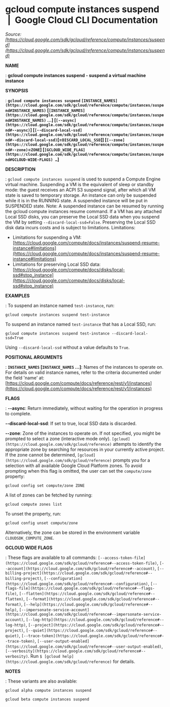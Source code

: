 # gcloud compute instances suspend  |  Google Cloud CLI Documentation

*Source: [https://cloud.google.com/sdk/gcloud/reference/compute/instances/suspend](https://cloud.google.com/sdk/gcloud/reference/compute/instances/suspend)*

**NAME**

: **gcloud compute instances suspend - suspend a virtual machine instance**

**SYNOPSIS**

: **`gcloud compute instances suspend` `[INSTANCE_NAMES](https://cloud.google.com/sdk/gcloud/reference/compute/instances/suspend#INSTANCE_NAMES)` [`[INSTANCE_NAMES](https://cloud.google.com/sdk/gcloud/reference/compute/instances/suspend#INSTANCE_NAMES)` …] [`[--async](https://cloud.google.com/sdk/gcloud/reference/compute/instances/suspend#--async)`] [`[--discard-local-ssd](https://cloud.google.com/sdk/gcloud/reference/compute/instances/suspend#--discard-local-ssd)`[=`DISCARD_LOCAL_SSD`]] [`[--zone](https://cloud.google.com/sdk/gcloud/reference/compute/instances/suspend#--zone)`=`ZONE`] [`[GCLOUD_WIDE_FLAG](https://cloud.google.com/sdk/gcloud/reference/compute/instances/suspend#GCLOUD-WIDE-FLAGS) …`]**

**DESCRIPTION**

: `gcloud compute instances suspend` is used to suspend a Compute
Engine virtual machine. Suspending a VM is the equivalent of sleep or standby
mode: the guest receives an ACPI S3 suspend signal, after which all VM state is
saved to temporary storage. An instance can only be suspended while it is in the
RUNNING state. A suspended instance will be put in SUSPENDED state.
Note: A suspended instance can be resumed by running the gcloud compute
instances resume command.
If a VM has any attached Local SSD disks, you can preserve the Local SSD data
when you suspend the VM by setting `--discard-local-ssd=False`.
Preserving the Local SSD disk data incurs costs and is subject to limitations.
Limitations:

- Limitations for suspending a VM: [https://cloud.google.com/compute/docs/instances/suspend-resume-instance#limitations](https://cloud.google.com/compute/docs/instances/suspend-resume-instance#limitations)
- Limitations for preserving Local SSD data: [https://cloud.google.com/compute/docs/disks/local-ssd#stop_instance](https://cloud.google.com/compute/docs/disks/local-ssd#stop_instance)

**EXAMPLES**

: To suspend an instance named ``test-instance``,
run:

```
gcloud compute instances suspend test-instance
```

To suspend an instance named `test-instance` that has a Local SSD,
run:

```
gcloud compute instances suspend test-instance --discard-local-ssd=True
```

Using `--discard-local-ssd` without a value defaults to
`True`.

**POSITIONAL ARGUMENTS**

: **`INSTANCE_NAMES` [`INSTANCE_NAMES` …]**:
Names of the instances to operate on. For details on valid instance names, refer
to the criteria documented under the field 'name' at: [https://cloud.google.com/compute/docs/reference/rest/v1/instances](https://cloud.google.com/compute/docs/reference/rest/v1/instances)

**FLAGS**

: **--async**:
Return immediately, without waiting for the operation in progress to complete.

**--discard-local-ssd**:
If set to true, local SSD data is discarded.

**--zone**:
Zone of the instances to operate on. If not specified, you might be prompted to
select a zone (interactive mode only). `[gcloud](https://cloud.google.com/sdk/gcloud/reference)` attempts to identify the
appropriate zone by searching for resources in your currently active project. If
the zone cannot be determined, `[gcloud](https://cloud.google.com/sdk/gcloud/reference)` prompts you for a selection with
all available Google Cloud Platform zones.
To avoid prompting when this flag is omitted, the user can set the
``compute/zone`` property:

```
gcloud config set compute/zone ZONE
```

A list of zones can be fetched by running:

```
gcloud compute zones list
```

To unset the property, run:

```
gcloud config unset compute/zone
```

Alternatively, the zone can be stored in the environment variable
``CLOUDSDK_COMPUTE_ZONE``.

**GCLOUD WIDE FLAGS**

: These flags are available to all commands: `[--access-token-file](https://cloud.google.com/sdk/gcloud/reference#--access-token-file)`,
`[--account](https://cloud.google.com/sdk/gcloud/reference#--account)`, `[--billing-project](https://cloud.google.com/sdk/gcloud/reference#--billing-project)`,
`[--configuration](https://cloud.google.com/sdk/gcloud/reference#--configuration)`,
`[--flags-file](https://cloud.google.com/sdk/gcloud/reference#--flags-file)`,
`[--flatten](https://cloud.google.com/sdk/gcloud/reference#--flatten)`, `[--format](https://cloud.google.com/sdk/gcloud/reference#--format)`, `[--help](https://cloud.google.com/sdk/gcloud/reference#--help)`, `[--impersonate-service-account](https://cloud.google.com/sdk/gcloud/reference#--impersonate-service-account)`,
`[--log-http](https://cloud.google.com/sdk/gcloud/reference#--log-http)`,
`[--project](https://cloud.google.com/sdk/gcloud/reference#--project)`, `[--quiet](https://cloud.google.com/sdk/gcloud/reference#--quiet)`, `[--trace-token](https://cloud.google.com/sdk/gcloud/reference#--trace-token)`, `[--user-output-enabled](https://cloud.google.com/sdk/gcloud/reference#--user-output-enabled)`,
`[--verbosity](https://cloud.google.com/sdk/gcloud/reference#--verbosity)`.
Run `$ [gcloud help](https://cloud.google.com/sdk/gcloud/reference)` for details.

**NOTES**

: These variants are also available:

```
gcloud alpha compute instances suspend
```

```
gcloud beta compute instances suspend
```